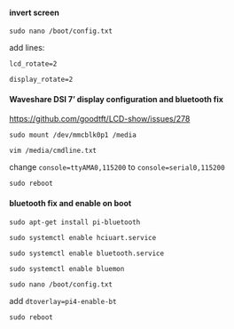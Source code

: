 
#### invert screen

`sudo nano /boot/config.txt`

add lines:

`lcd_rotate=2`

`display_rotate=2`

#### Waveshare DSI 7’ display configuration and bluetooth fix

<https://github.com/goodtft/LCD-show/issues/278>

`sudo mount /dev/mmcblk0p1 /media`

`vim /media/cmdline.txt`

change `console=ttyAMA0,115200` to `console=serial0,115200`

`sudo reboot` 

#### bluetooth fix and enable on boot

`sudo apt-get install pi-bluetooth`

`sudo systemctl enable hciuart.service`

`sudo systemctl enable bluetooth.service`

`sudo systemctl enable bluemon`

`sudo nano /boot/config.txt`

add `dtoverlay=pi4-enable-bt`

`sudo reboot`





